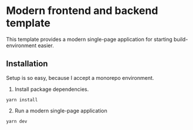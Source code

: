 # Modern frontend and backend template

This template provides a modern single-page application for starting build-environment easier.

## Installation

Setup is so easy, because I accept a monorepo environment.

1. Install package dependencies.

```
yarn install
```

2. Run a modern single-page application

```
yarn dev
```
